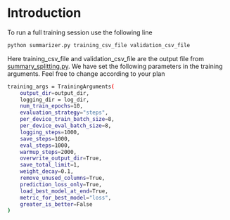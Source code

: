 # Introduction
To run a full training session use the following line
```bash
python summarizer.py training_csv_file validation_csv_file
```

Here training_csv_file and validation_csv_file are the output file from [summary_splitting.py](https://gitlab.com/genie-enterprise/research/automatic-summarization-of-long-documents/-/blob/master/Proposed%20Approach/Text%20Segmentation/summary_splitting.py). We have set the following parameters in the training arguments. Feel free to change according to your plan

```bash
training_args = TrainingArguments(
    output_dir=output_dir,
    logging_dir = log_dir,
    num_train_epochs=10, 
    evaluation_strategy="steps",
    per_device_train_batch_size=8,
    per_device_eval_batch_size=8,
    logging_steps=1000, 
    save_steps=1000,  
    eval_steps=1000,  
    warmup_steps=2000,  
    overwrite_output_dir=True,
    save_total_limit=1, 
    weight_decay=0.1,
    remove_unused_columns=True, 
    prediction_loss_only=True, 
    load_best_model_at_end=True, 
    metric_for_best_model="loss", 
    greater_is_better=False 
)

```
